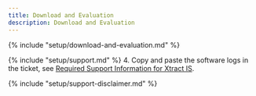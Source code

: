 ```yaml
---
title: Download and Evaluation
description: Download and Evaluation
---
```


{% include "setup/download-and-evaluation.md" %}


{% include "setup/support.md" %}
4. Copy and paste the software logs in the ticket, see [Required Support Information for Xtract IS](https://support.theobald-software.com/helpdesk/KB/View/14458-required-support-information-for-xtract-is).

{% include "setup/support-disclaimer.md" %}

